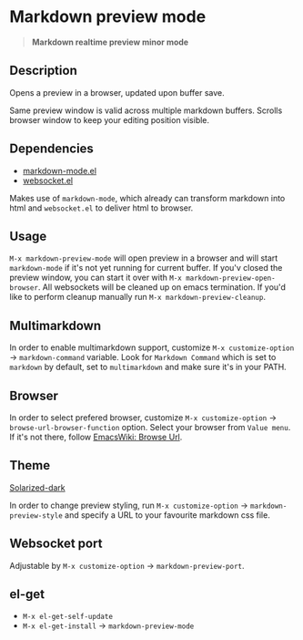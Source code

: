 Markdown preview mode
===========================

> **Markdown realtime preview minor mode**

## Description
Opens a preview in a browser, updated upon buffer save.

Same preview window is valid across multiple markdown buffers.
Scrolls browser window to keep your editing position visible.

## Dependencies

* [markdown-mode.el](https://github.com/defunkt/markdown-mode)
* [websocket.el](https://github.com/ahyatt/emacs-websocket)

Makes use of `markdown-mode`, which already can transform markdown into html
and `websocket.el` to deliver html to browser.

## Usage

`M-x markdown-preview-mode` will open preview in a browser and will start `markdown-mode` if it's not yet running for current buffer. If you'v closed the preview window, you can start it over with `M-x markdown-preview-open-browser`. All websockets will be cleaned up on emacs termination. If you'd like to perform cleanup manually run `M-x markdown-preview-cleanup`.

## Multimarkdown

In order to enable multimarkdown support, customize
`M-x customize-option` -> `markdown-command` variable.
Look for `Markdown Command` which is set to `markdown` by default,
set to `multimarkdown` and make sure it's in your PATH.

## Browser

In order to select prefered browser, customize
`M-x customize-option` -> `browse-url-browser-function` option.
Select your browser from `Value menu`. If it's not there, follow [EmacsWiki: Browse Url](http://www.emacswiki.org/emacs/BrowseUrl).

## Theme

[Solarized-dark](http://thomasf.github.io/solarized-css/)

In order to change preview styling, run `M-x customize-option` -> `markdown-preview-style`
and specify a URL to your favourite markdown css file.

## Websocket port

Adjustable by `M-x customize-option` -> `markdown-preview-port`.

## el-get
* `M-x el-get-self-update`
* `M-x el-get-install` -> `markdown-preview-mode`
